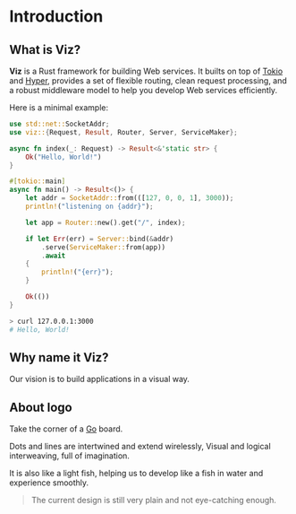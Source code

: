 # Introduction

## What is Viz?

**Viz** is a Rust framework for building Web services. It builts on top of
[Tokio] and [Hyper], provides a set of flexible routing, clean request
processing, and a robust middleware model to help you develop Web services
efficiently.

Here is a minimal example:

```rust
use std::net::SocketAddr;
use viz::{Request, Result, Router, Server, ServiceMaker};

async fn index(_: Request) -> Result<&'static str> {
    Ok("Hello, World!")
}

#[tokio::main]
async fn main() -> Result<()> {
    let addr = SocketAddr::from(([127, 0, 0, 1], 3000));
    println!("listening on {addr}");

    let app = Router::new().get("/", index);

    if let Err(err) = Server::bind(&addr)
        .serve(ServiceMaker::from(app))
        .await
    {
        println!("{err}");
    }

    Ok(())
}
```

```bash
> curl 127.0.0.1:3000
# Hello, World!
```

## Why name it Viz?

Our vision is to build applications in a visual way.

## About logo

Take the corner of a [Go] board.

Dots and lines are intertwined and extend wirelessly,
Visual and logical interweaving, full of imagination.

It is also like a light fish, helping us to develop like a fish in water and experience smoothly.

> The current design is still very plain and not eye-catching enough.

[rust]: https://rust-lang.org/
[tokio]: https://tokio.rs/
[hyper]: https://hyper.rs/
[go]: https://en.wikipedia.org/wiki/Go_(game)
